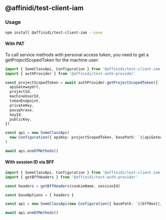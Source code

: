 ## @affinidi/test-client-iam

### Usage

```bash
npm install @affinidi/test-client-iam --save
```

#### With PAT

To call service methods with personal access token, you need to get a getProjectScopedToken for the machine user:

```ts
import { SomeClassApi, Configuration } from '@affinidi/test-client-iam'
import { authProvider } from '@affinidi/test-auth-provider'

const projectScopedToken = await authProvider.getProjectScopedToken({
  apiGatewayUrl,
  projectId,
  machineUserId,
  tokenEndpoint,
  privateKey,
  passphrase,
  keyId,
  publicKey,
})

const api = new SomeClassApi(
  new Configuration({ apiKey: projectScopedToken, basePath: `${apiGatewayUrl}/iam` }),
)

await api.oneOfMethods()
```

#### With session ID via BFF

```ts
import { SomeClassApi, Configuration } from '@affinidi/test-client-iam'
import { getBffHeaders } from '@affinidi/test-auth-provider'

const headers = getBffHeaders(cookieName, sessionId)

const baseOptions = { headers }

const api = new SomeClassApi(new Configuration({ basePath: `${bffHost}/iam`, baseOptions }))

await api.oneOfMethods()
```
